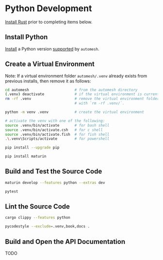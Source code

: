 # Python Development

[Install Rust](rust.md) prior to completing items below.

## Install Python

[Install](https://www.python.org/downloads/) a Python version [supported](https://github.com/autotwin/automesh/blob/main/pyproject.toml) by `automesh`.

## Create a Virtual Environment

Note: If a virtual environment folder `automesh/.venv` already exists from previous installs, then remove it as follows:

```sh
cd automesh                     # from the automesh directory
(.venv) deactivate              # if the virtual environment is currently active
rm -rf .venv                    # remove the virtual environment folder
                                # with `rm -rf .venv/`.

python -m venv .venv            # create the virtual environment

# activate the venv with one of the following:
source .venv/bin/activate       # for bash shell
source .venv/bin/activate.csh   # for c shell
source .venv/bin/activate.fish  # for fish shell
.\.venv\Scripts/activate        # for powershell

pip install --upgrade pip

pip install maturin
```

## Build and Test the Source Code

```sh
maturin develop --features python --extras dev

pytest
```

## Lint the Source Code

```sh
cargo clippy --features python

pycodestyle --exclude=.venv,book,docs .
```

## Build and Open the API Documentation

TODO
